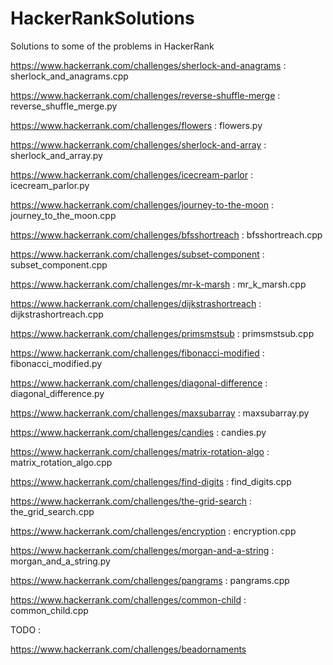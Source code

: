 # HackerRankSolutions
Solutions to some of the problems in HackerRank

https://www.hackerrank.com/challenges/sherlock-and-anagrams : sherlock_and_anagrams.cpp

https://www.hackerrank.com/challenges/reverse-shuffle-merge : reverse_shuffle_merge.py

https://www.hackerrank.com/challenges/flowers : flowers.py

https://www.hackerrank.com/challenges/sherlock-and-array : sherlock_and_array.py

https://www.hackerrank.com/challenges/icecream-parlor : icecream_parlor.py

https://www.hackerrank.com/challenges/journey-to-the-moon : journey_to_the_moon.cpp

https://www.hackerrank.com/challenges/bfsshortreach : bfsshortreach.cpp

https://www.hackerrank.com/challenges/subset-component : subset_component.cpp

https://www.hackerrank.com/challenges/mr-k-marsh : mr_k_marsh.cpp

https://www.hackerrank.com/challenges/dijkstrashortreach : dijkstrashortreach.cpp

https://www.hackerrank.com/challenges/primsmstsub : primsmstsub.cpp

https://www.hackerrank.com/challenges/fibonacci-modified : fibonacci_modified.py

https://www.hackerrank.com/challenges/diagonal-difference : diagonal_difference.py

https://www.hackerrank.com/challenges/maxsubarray : maxsubarray.py

https://www.hackerrank.com/challenges/candies : candies.py

https://www.hackerrank.com/challenges/matrix-rotation-algo : matrix_rotation_algo.cpp

https://www.hackerrank.com/challenges/find-digits : find_digits.cpp

https://www.hackerrank.com/challenges/the-grid-search : the_grid_search.cpp

https://www.hackerrank.com/challenges/encryption : encryption.cpp

https://www.hackerrank.com/challenges/morgan-and-a-string : morgan_and_a_string.py

https://www.hackerrank.com/challenges/pangrams : pangrams.cpp

https://www.hackerrank.com/challenges/common-child : common_child.cpp

TODO :

https://www.hackerrank.com/challenges/beadornaments 